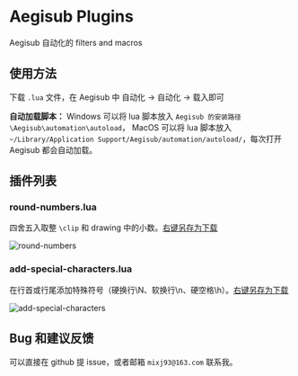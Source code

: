 # Aegisub Plugins

Aegisub 自动化的 filters and macros

## 使用方法

下载 `.lua` 文件，在 Aegisub 中 自动化 -> 自动化 -> 载入即可

**自动加载脚本：** Windows 可以将 lua 脚本放入 `Aegisub 的安装路径\Aegisub\automation\autoload`， MacOS 可以将 lua 脚本放入 `~/Library/Application Support/Aegisub/automation/autoload/`，每次打开 Aegisub 都会自动加载。

## 插件列表

### round-numbers.lua

四舍五入取整 `\clip` 和 drawing 中的小数。[右键另存为下载](https://raw.githubusercontent.com/mixj93/aegisub-plugins/master/round-numbers.lua)

![round-numbers](https://user-images.githubusercontent.com/12998118/30575323-87642806-9d32-11e7-9003-242829819e33.gif)

### add-special-characters.lua

在行首或行尾添加特殊符号（硬换行\N、软换行\n、硬空格\h）。[右键另存为下载](https://raw.githubusercontent.com/mixj93/aegisub-plugins/master/add-special-characters.lua)

![add-special-characters](https://user-images.githubusercontent.com/12998118/34154311-01e454e8-e4f0-11e7-9c05-7e9d63a4b256.jpg)

## Bug 和建议反馈

可以直接在 github 提 issue，或者邮箱 `mixj93@163.com` 联系我。

